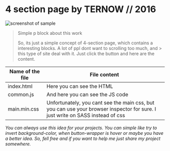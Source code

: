 # 4 section page by TERNOW // 2016


![screenshot of sample](https://scum7ck.github.io/creative-4-section-page-/img/bg_s1.jpg)


> Simple p block about this work
> 
> So, its just a simple concept of 4-section page, which contains a interesting blocks. A lot of ppl dont want to scrolling too much, and > this type of site deal with it. Just click the button and here are the content.


Name of the file| File content
----------------|----------------------
index.html      | Here you can see the HTML
common.js       | And here you can see the JS code
main.min.css    | Unfortunately, you cant see the main css, but you can use your browser inspector for sure. I just write on SASS instead of css




_You can always use this idea for your projects. You can simple like try to invert background-color, when button-wrapper is hover or maybe you have a better idea. So, fell free and if you want to help me just share my project somewhere._

